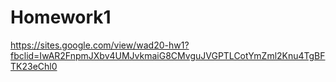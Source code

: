 # Homework1

https://sites.google.com/view/wad20-hw1?fbclid=IwAR2FnpmJXbv4UMJvkmaiG8CMvguJVGPTLCotYmZml2Knu4TgBFTK23eChl0
